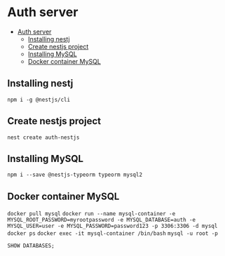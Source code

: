 # Auth server

<!--toc:start-->

- [Auth server](#auth-server)
  - [Installing nestj](#installing-nestj)
  - [Create nestjs project](#create-nestjs-project)
  - [Installing MySQL](#installing-mysql)
  - [Docker container MySQL](#docker-container-mysql)
  <!--toc:end-->

## Installing nestj

`npm i -g @nestjs/cli`

## Create nestjs project

`nest create auth-nestjs`

## Installing MySQL

`npm i --save @nestjs-typeorm typeorm mysql2`

## Docker container MySQL

`docker pull mysql`
`docker run --name mysql-container -e MYSQL_ROOT_PASSWORD=myrootpassword -e MYSQL_DATABASE=auth -e MYSQL_USER=user -e MYSQL_PASSWORD=password123 -p 3306:3306 -d mysql`
`docker ps`
`docker exec -it mysql-container /bin/bash`
`mysql -u root -p`

```sql
SHOW DATABASES;
```


